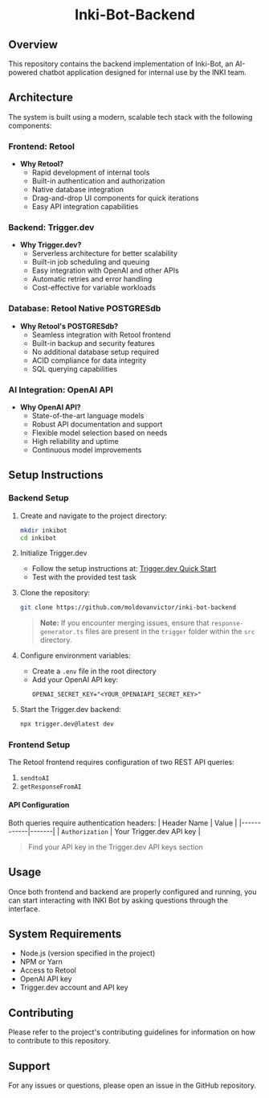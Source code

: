 <div align="center">

# Inki-Bot-Backend

</div>

## Overview
This repository contains the backend implementation of Inki-Bot, an AI-powered chatbot application designed for internal use by the INKI team.

## Architecture

The system is built using a modern, scalable tech stack with the following components:

### Frontend: Retool
- **Why Retool?** 
  - Rapid development of internal tools
  - Built-in authentication and authorization
  - Native database integration
  - Drag-and-drop UI components for quick iterations
  - Easy API integration capabilities

### Backend: Trigger.dev
- **Why Trigger.dev?**
  - Serverless architecture for better scalability
  - Built-in job scheduling and queuing
  - Easy integration with OpenAI and other APIs
  - Automatic retries and error handling
  - Cost-effective for variable workloads

### Database: Retool Native POSTGRESdb
- **Why Retool's POSTGRESdb?**
  - Seamless integration with Retool frontend
  - Built-in backup and security features
  - No additional database setup required
  - ACID compliance for data integrity
  - SQL querying capabilities

### AI Integration: OpenAI API
- **Why OpenAI API?**
  - State-of-the-art language models
  - Robust API documentation and support
  - Flexible model selection based on needs
  - High reliability and uptime
  - Continuous model improvements

## Setup Instructions

### Backend Setup

1. Create and navigate to the project directory:
   ```sh
   mkdir inkibot
   cd inkibot
   ```

2. Initialize Trigger.dev
   - Follow the setup instructions at: [Trigger.dev Quick Start](https://trigger.dev/docs/quick-start)
   - Test with the provided test task

3. Clone the repository:
   ```sh
   git clone https://github.com/moldovanvictor/inki-bot-backend
   ```
   > **Note:** If you encounter merging issues, ensure that `response-generator.ts` files are present in the `trigger` folder within the `src` directory.

4. Configure environment variables:
   - Create a `.env` file in the root directory
   - Add your OpenAI API key:
     ```env
     OPENAI_SECRET_KEY="<YOUR_OPENAIAPI_SECRET_KEY>"
     ```

5. Start the Trigger.dev backend:
   ```sh
   npx trigger.dev@latest dev
   ```

### Frontend Setup

The Retool frontend requires configuration of two REST API queries:
1. `sendtoAI`
2. `getResponseFromAI`

#### API Configuration
Both queries require authentication headers:
| Header Name | Value |
|------------|-------|
| `Authorization` | Your Trigger.dev API key |

> Find your API key in the Trigger.dev API keys section

## Usage
Once both frontend and backend are properly configured and running, you can start interacting with INKI Bot by asking questions through the interface.

## System Requirements
- Node.js (version specified in the project)
- NPM or Yarn
- Access to Retool
- OpenAI API key
- Trigger.dev account and API key

## Contributing
Please refer to the project's contributing guidelines for information on how to contribute to this repository.

## Support
For any issues or questions, please open an issue in the GitHub repository.
